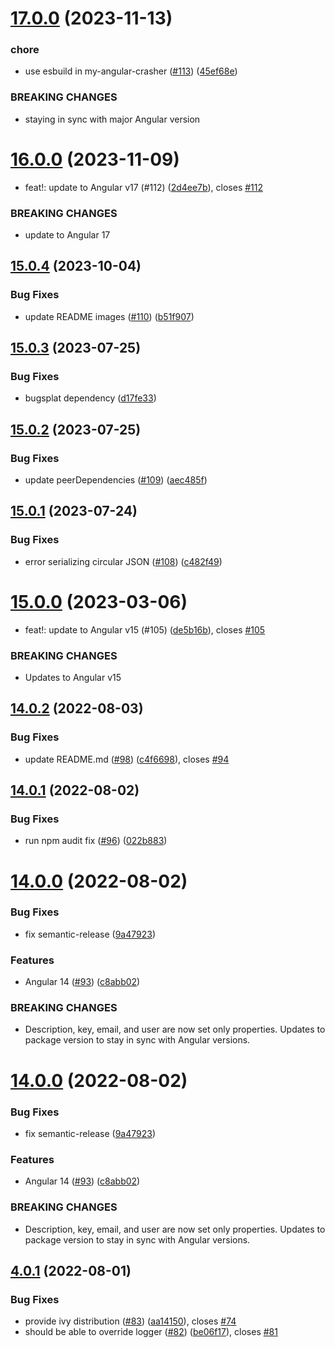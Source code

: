# [17.0.0](https://github.com/BugSplat-Git/bugsplat-ng/compare/v16.0.0...v17.0.0) (2023-11-13)


### chore

* use esbuild in my-angular-crasher ([#113](https://github.com/BugSplat-Git/bugsplat-ng/issues/113)) ([45ef68e](https://github.com/BugSplat-Git/bugsplat-ng/commit/45ef68e019957b1db9e02ebbc7a46f238ebb5593))


### BREAKING CHANGES

* staying in sync with major Angular version

# [16.0.0](https://github.com/BugSplat-Git/bugsplat-ng/compare/v15.0.4...v16.0.0) (2023-11-09)


* feat!: update to Angular v17 (#112) ([2d4ee7b](https://github.com/BugSplat-Git/bugsplat-ng/commit/2d4ee7ba39a0e63f93aade09129f3875d9cd979b)), closes [#112](https://github.com/BugSplat-Git/bugsplat-ng/issues/112)


### BREAKING CHANGES

* update to Angular 17

## [15.0.4](https://github.com/BugSplat-Git/bugsplat-ng/compare/v15.0.3...v15.0.4) (2023-10-04)


### Bug Fixes

* update README images ([#110](https://github.com/BugSplat-Git/bugsplat-ng/issues/110)) ([b51f907](https://github.com/BugSplat-Git/bugsplat-ng/commit/b51f907d1b5a3a162a19d27ea1d028fe4fa4530f))

## [15.0.3](https://github.com/BugSplat-Git/bugsplat-ng/compare/v15.0.2...v15.0.3) (2023-07-25)


### Bug Fixes

* bugsplat dependency ([d17fe33](https://github.com/BugSplat-Git/bugsplat-ng/commit/d17fe33e52818060088576d87ec7ae8bcf5403ec))

## [15.0.2](https://github.com/BugSplat-Git/bugsplat-ng/compare/v15.0.1...v15.0.2) (2023-07-25)


### Bug Fixes

* update peerDependencies ([#109](https://github.com/BugSplat-Git/bugsplat-ng/issues/109)) ([aec485f](https://github.com/BugSplat-Git/bugsplat-ng/commit/aec485f1abb86ee07e1c19318d9c83a3b817b3b9))

## [15.0.1](https://github.com/BugSplat-Git/bugsplat-ng/compare/v15.0.0...v15.0.1) (2023-07-24)


### Bug Fixes

* error serializing circular JSON ([#108](https://github.com/BugSplat-Git/bugsplat-ng/issues/108)) ([c482f49](https://github.com/BugSplat-Git/bugsplat-ng/commit/c482f4974d9b005892ab8fa4712091622fe3cbc8))

# [15.0.0](https://github.com/BugSplat-Git/bugsplat-ng/compare/v14.0.2...v15.0.0) (2023-03-06)


* feat!: update to Angular v15 (#105) ([de5b16b](https://github.com/BugSplat-Git/bugsplat-ng/commit/de5b16b6cfb1b93674500345d204f08b80e2b19b)), closes [#105](https://github.com/BugSplat-Git/bugsplat-ng/issues/105)


### BREAKING CHANGES

* Updates to Angular v15

## [14.0.2](https://github.com/BugSplat-Git/bugsplat-ng/compare/v14.0.1...v14.0.2) (2022-08-03)


### Bug Fixes

* update README.md ([#98](https://github.com/BugSplat-Git/bugsplat-ng/issues/98)) ([c4f6698](https://github.com/BugSplat-Git/bugsplat-ng/commit/c4f6698dcd32d55b54055ad4cfd0c1777a2e2bd8)), closes [#94](https://github.com/BugSplat-Git/bugsplat-ng/issues/94)

## [14.0.1](https://github.com/BugSplat-Git/bugsplat-ng/compare/v14.0.0...v14.0.1) (2022-08-02)


### Bug Fixes

* run npm audit fix ([#96](https://github.com/BugSplat-Git/bugsplat-ng/issues/96)) ([022b883](https://github.com/BugSplat-Git/bugsplat-ng/commit/022b8831bfd758a1dd5d7cc869f60ec96b171dad))

# [14.0.0](https://github.com/BugSplat-Git/bugsplat-ng/compare/v13.0.0...v14.0.0) (2022-08-02)


### Bug Fixes

* fix semantic-release ([9a47923](https://github.com/BugSplat-Git/bugsplat-ng/commit/9a47923147e6bf940e1e2639140edead603858e0))


### Features

* Angular 14 ([#93](https://github.com/BugSplat-Git/bugsplat-ng/issues/93)) ([c8abb02](https://github.com/BugSplat-Git/bugsplat-ng/commit/c8abb022b82d14dc18ab7231a2dc674b32dc9086))


### BREAKING CHANGES

* Description, key, email, and user are now set only properties. Updates to package version to stay in sync with Angular versions.

# [14.0.0](https://github.com/BugSplat-Git/bugsplat-ng/compare/v13.0.0...v14.0.0) (2022-08-02)


### Bug Fixes

* fix semantic-release ([9a47923](https://github.com/BugSplat-Git/bugsplat-ng/commit/9a47923147e6bf940e1e2639140edead603858e0))


### Features

* Angular 14 ([#93](https://github.com/BugSplat-Git/bugsplat-ng/issues/93)) ([c8abb02](https://github.com/BugSplat-Git/bugsplat-ng/commit/c8abb022b82d14dc18ab7231a2dc674b32dc9086))


### BREAKING CHANGES

* Description, key, email, and user are now set only properties. Updates to package version to stay in sync with Angular versions.

## [4.0.1](https://github.com/BugSplat-Git/bugsplat-ng/compare/v4.0.0...v4.0.1) (2022-08-01)


### Bug Fixes

* provide ivy distribution ([#83](https://github.com/BugSplat-Git/bugsplat-ng/issues/83)) ([aa14150](https://github.com/BugSplat-Git/bugsplat-ng/commit/aa1415084a479ddcd6ccef5f286657c1f946f76e)), closes [#74](https://github.com/BugSplat-Git/bugsplat-ng/issues/74)
* should be able to override logger ([#82](https://github.com/BugSplat-Git/bugsplat-ng/issues/82)) ([be06f17](https://github.com/BugSplat-Git/bugsplat-ng/commit/be06f17cdf8f7fdf4fe2f6e44024f2fcd1ed1c17)), closes [#81](https://github.com/BugSplat-Git/bugsplat-ng/issues/81)

